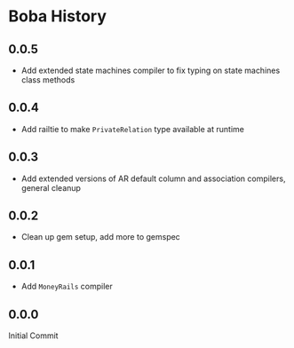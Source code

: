 # Boba History

## 0.0.5

- Add extended state machines compiler to fix typing on state machines class methods

## 0.0.4

- Add railtie to make `PrivateRelation` type available at runtime

## 0.0.3

- Add extended versions of AR default column and association compilers, general cleanup

## 0.0.2

- Clean up gem setup, add more to gemspec

## 0.0.1

- Add `MoneyRails` compiler

## 0.0.0

Initial Commit
